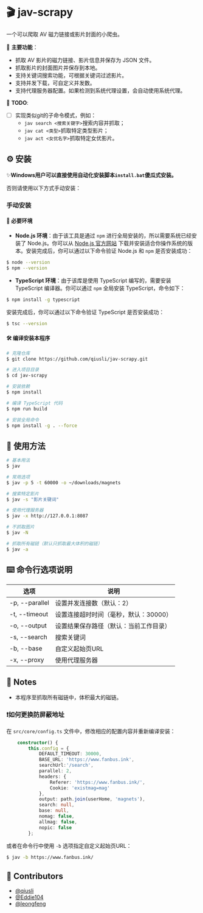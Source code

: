 # 🎬 jav-scrapy

一个可以爬取 AV 磁力链接或影片封面的小爬虫。

🚀 **主要功能**：
- 抓取 AV 影片的磁力链接、影片信息并保存为 JSON 文件。
- 抓取影片的封面图片并保存到本地。
- 支持关键词搜索功能，可根据关键词过滤影片。
- 支持并发下载，可自定义并发数。
- 支持代理服务器配置。如果检测到系统代理设置，会自动使用系统代理。

📝 **TODO**:
- [ ] 实现类似git的子命令模式，例如：
    - `jav search <搜索关键字>`搜索内容并抓取；
    - `jav cat <类型>`抓取特定类型影片；
    - `jav act <女优名字>`抓取特定女优影片。

## ⚙️ 安装

✨**Windows用户可以直接使用自动化安装脚本`install.bat`傻瓜式安装。**

否则请使用以下方式手动安装：

### 手动安装

#### 🔧 必要环境

- **Node.js 环境**：由于该工具是通过 `npm` 进行全局安装的，所以需要系统已经安装了 Node.js。你可以从 [Node.js 官方网站](https://nodejs.org/) 下载并安装适合你操作系统的版本。安装完成后，你可以通过以下命令验证 Node.js 和 `npm` 是否安装成功：

```bash
$ node --version
$ npm --version
```

- **TypeScript 环境**：由于该库是使用 TypeScript 编写的，需要安装 TypeScript 编译器。你可以通过 `npm` 全局安装 TypeScript，命令如下：

```bash
$ npm install -g typescript
```

安装完成后，你可以通过以下命令验证 TypeScript 是否安装成功：

```bash
$ tsc --version
```

#### 🛠️ 编译安装本程序

```bash
# 克隆仓库
$ git clone https://github.com/qiusli/jav-scrapy.git

# 进入项目目录
$ cd jav-scrapy

# 安装依赖
$ npm install

# 编译 TypeScript 代码
$ npm run build

# 安装全局命令
$ npm install -g . --force
```



## 🚀 使用方法

```bash
# 基本用法
$ jav

# 常用选项
$ jav -p 5 -t 60000 -o ~/downloads/magnets

# 搜索特定影片
$ jav -s "影片关键词"

# 使用代理服务器
$ jav -x http://127.0.0.1:8087

# 不抓取图片
$ jav -N

# 抓取所有磁链（默认只抓取最大体积的磁链）
$ jav -a
```

## ⌨️ 命令行选项说明


| 选项                 | 说明                                     |
| ---------------------- | ------------------------------------------ |
| -p, --parallel<num>  | 设置并发连接数（默认：2）                |
| -t, --timeout<num>   | 设置连接超时时间（毫秒，默认：30000）    |
| -o, --output<path>   | 设置结果保存路径（默认：当前工作目录）      |
| -s, --search<string> | 搜索关键词                               |
| -b, --base<url>      | 自定义起始页URL                          |
| -x, --proxy<url>     | 使用代理服务器                           |




## 📌 Notes

- 本程序至抓取所有磁链中，体积最大的磁链。

### ❗如何更换防屏蔽地址

在 `src/core/config.ts` 文件中，修改相应的配置内容并重新编译安装：

```typescript
    constructor() {
        this.config = {
            DEFAULT_TIMEOUT: 30000,
            BASE_URL: 'https://www.fanbus.ink',
            searchUrl:'/search',
            parallel: 2,
            headers: {
                Referer: 'https://www.fanbus.ink/',
                Cookie: 'existmag=mag'
            },
            output: path.join(userHome, 'magnets'),
            search: null,
            base: null,
            nomag: false,
            allmag: false,
            nopic: false
        };
```

或者在命令行中使用 `-b` 选项指定自定义起始页URL：


```bash
$ jav -b https://www.fanbus.ink/
```

## 👥 Contributors

- [@qiusli](https://github.com/qiusli)
- [@Eddie104](https://github.com/Eddie104)
- [@leongfeng](https://github.com/leongfeng)
